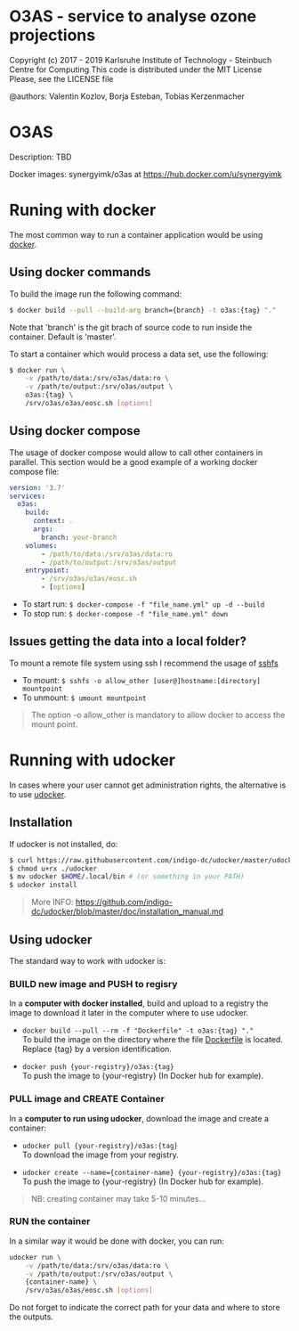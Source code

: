 O3AS - service to analyse ozone projections
===========================================

Copyright (c) 2017 - 2019 Karlsruhe Institute of Technology - Steinbuch Centre for Computing
This code is distributed under the MIT License
Please, see the LICENSE file

@authors: Valentin Kozlov, Borja Esteban, Tobias Kerzenmacher

# O3AS
Description: TBD

Docker images: synergyimk/o3as at https://hub.docker.com/u/synergyimk

# Runing with docker
The most common way to run a container application would be using [docker](https://docs.docker.com/). 

## Using docker commands
To build the image run the following command:
```sh
$ docker build --pull --build-arg branch={branch} -t o3as:{tag} "." 
```
Note that 'branch' is the git brach of source code to run inside the container. Default is 'master'.


To start a container which would process a data set, use the following:
```sh
$ docker run \
    -v /path/to/data:/srv/o3as/data:ro \
    -v /path/to/output:/srv/o3as/output \
    o3as:{tag} \
    /srv/o3as/o3as/eosc.sh [options]
```

## Using docker compose
The usage of docker compose would allow to call other containers in parallel.
This section would be a good example of a working docker compose file:
```yml
version: '3.7'
services:
  o3as:
    build:
      context: .
      args:
        branch: your-branch
    volumes:
        - /path/to/data:/srv/o3as/data:ro
        - /path/to/output:/srv/o3as/output
    entrypoint:
        - /srv/o3as/o3as/eosc.sh 
        - [options]
```

* To start run: `$ docker-compose -f "file_name.yml" up -d --build`
* To stop run: `$ docker-compose -f "file_name.yml" down`


## Issues getting the data into a local folder?
To mount a remote file system using ssh I recommend the usage of [sshfs](https://github.com/libfuse/sshfs)
* To mount:  `$ sshfs -o allow_other [user@]hostname:[directory] mountpoint`
* To unmount: `$ umount mountpoint`

> The option -o allow_other is mandatory to allow docker to access the mount point.

# Running with udocker
In cases where your user cannot get administration rights, the alternative is to use [udocker](https://indigo-dc.gitbook.io/udocker/). 



## Installation
If udocker is not installed, do:
```sh
$ curl https://raw.githubusercontent.com/indigo-dc/udocker/master/udocker.py > udocker
$ chmod u+rx ./udocker
$ mv udocker $HOME/.local/bin # (or something in your PATH)
$ udocker install
```
> More INFO: https://github.com/indigo-dc/udocker/blob/master/doc/installation_manual.md


## Using udocker
The standard way to work with udocker is:

### BUILD new image and PUSH to regisry
In a **computer with docker installed**, build and upload to a registry the image to download it later in the computer where to use udocker.

* `docker build --pull --rm -f "Dockerfile" -t o3as:{tag} "."` <br /> 
To build the image on the directory where the file [Dockerfile](./Dockerfile) is located. Replace {tag} by a version identification.

* `docker push {your-registry}/o3as:{tag}` <br /> 
To push the image to {your-registry} (In Docker hub for example).


### PULL image and CREATE Container
In a **computer to run using udocker**, download the image and create a container:

* `udocker pull {your-registry}/o3as:{tag}` <br /> 
To download the image from your registry.

*  `udocker create --name={container-name} {your-registry}/o3as:{tag}` <br /> 
To push the image to {your-registry} (In Docker hub for example).

> NB: creating container may take 5-10 minutes...


### RUN the container
In a similar way it would be done with docker, you can run:
```sh
udocker run \
    -v /path/to/data:/srv/o3as/data:ro \
    -v /path/to/output:/srv/o3as/output \
    {container-name} \
    /srv/o3as/o3as/eosc.sh [options]
```
Do not forget to indicate the correct path for your data and where to store the outputs.

